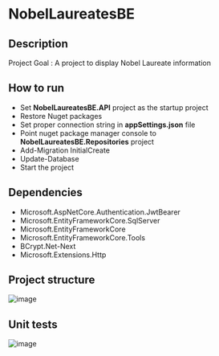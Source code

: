 # NobelLaureatesBE

## Description
Project Goal : A project to display Nobel Laureate information

## How to run
- Set **NobelLaureatesBE.API** project as the startup project
- Restore Nuget packages
- Set proper connection string in **appSettings.json** file
- Point nuget package manager console to **NobelLaureatesBE.Repositories** project
- Add-Migration InitialCreate
- Update-Database
- Start the project

## Dependencies
- Microsoft.AspNetCore.Authentication.JwtBearer
- Microsoft.EntityFrameworkCore.SqlServer
- Microsoft.EntityFrameworkCore
- Microsoft.EntityFrameworkCore.Tools
- BCrypt.Net-Next
- Microsoft.Extensions.Http

## Project structure
![image](https://github.com/user-attachments/assets/cfb1f8ba-58ed-47b7-b0ff-13fcd752e5b2)
  
## Unit tests

![image](https://github.com/user-attachments/assets/c4d7118f-0f7b-4a84-a2a4-887df98b3a8f)
